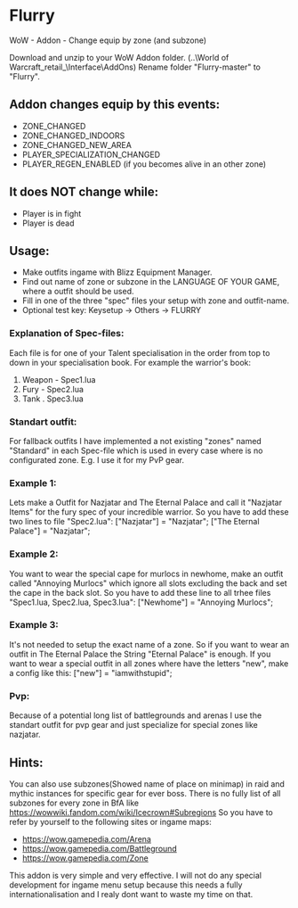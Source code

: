 # Flurry
WoW - Addon - Change equip by zone (and subzone)

Download and unzip to your WoW Addon folder. (..\World of Warcraft\_retail_\Interface\AddOns)
Rename folder "Flurry-master" to "Flurry".

## Addon changes equip by this events:
- ZONE_CHANGED
- ZONE_CHANGED_INDOORS
- ZONE_CHANGED_NEW_AREA
- PLAYER_SPECIALIZATION_CHANGED
- PLAYER_REGEN_ENABLED (if you becomes alive in an other zone)

## It does NOT change while:
- Player is in fight
- Player is dead

## Usage:
- Make outfits ingame with Blizz Equipment Manager.
- Find out name of zone or subzone in the LANGUAGE OF YOUR GAME, where a outfit should be used.
- Fill in one of the three "spec" files your setup with zone and outfit-name.
- Optional test key: Keysetup -> Others -> FLURRY 

### Explanation of Spec-files:
Each file is for one of your Talent specialisation in the order from top to down in your specialisation book.
For example the warrior's book:
1. Weapon - Spec1.lua
2. Fury   - Spec2.lua
3. Tank   . Spec3.lua

### Standart outfit:
For fallback outfits I have implemented a not existing "zones" named "Standard" in each Spec-file which is used in every case where is no configurated zone. E.g. I use it for my PvP gear.

### Example 1:
Lets make a Outfit for Nazjatar and The Eternal Palace and call it "Nazjatar Items" for the fury spec of your incredible warrior.
So you have to add these two lines to file "Spec2.lua":
["Nazjatar"] = "Nazjatar";
["The Eternal Palace"] = "Nazjatar";

### Example 2:
You want to wear the special cape for murlocs in newhome, make an outfit called "Annoying Murlocs" which ignore all slots excluding the back and set the cape in the back slot.
So you have to add these line to all trhee files "Spec1.lua, Spec2.lua, Spec3.lua":
["Newhome"] = "Annoying Murlocs";

### Example 3:
It's not needed to setup the exact name of a zone.
So if you want to wear an outfit in The Eternal Palace the String "Eternal Palace" is enough.
If you want to wear a special outfit in all zones where have the letters "new", make a config like this:
["new"] = "iamwithstupid";

### Pvp:
Because of a potential long list of battlegrounds and arenas I use the standart outfit for pvp gear and just specialize for special zones like nazjatar.

## Hints:
You can also use subzones(Showed name of place on minimap) in raid and mythic instances for specific gear for ever boss.
There is no fully list of all subzones for every zone in BfA like https://wowwiki.fandom.com/wiki/Icecrown#Subregions
So you have to refer by yourself to the following sites or ingame maps:

- https://wow.gamepedia.com/Arena
- https://wow.gamepedia.com/Battleground
- https://wow.gamepedia.com/Zone 

This addon is very simple and very effective.
I will not do any special development for ingame menu setup because this needs a fully internationalisation
and I realy dont want to waste my time on that.
